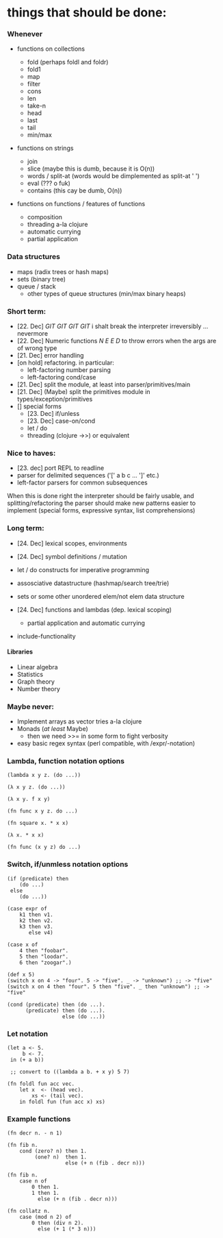 # things that should be done:

### Whenever
- functions on collections
    - fold (perhaps foldl and foldr)
    - fold1
    - map
    - filter
    - cons
    - len
    - take-n
    - head
    - last
    - tail
    - min/max

- functions on strings
    - join
    - slice (maybe this is dumb, because it is O(n))
    - words / split-at (words would be dimplemented as split-at ' ')
    - eval (??? o fuk)
    - contains (this cay be dumb, O(n))

- functions on functions / features of functions
    - composition
    - threading a-la clojure
    - automatic currying
    - partial application

### Data structures
- maps (radix trees or hash maps)
- sets (binary tree)
- queue / stack
    - other types of queue structures (min/max binary heaps)

### Short term:
- [22. Dec] *GIT GIT GIT GIT* i shalt break the interpreter irreversibly ... nevermore
- [22. Dec] Numeric functions *N E E D* to throw errors when the args are of wrong type
- [21. Dec] error handling
- [on hold] refactoring. in particular:
    - left-factoring number parsing
    - left-factoring cond/case
- [21. Dec] split the module, at least into parser/primitives/main
- [21. Dec] (Maybe) split the primitives module in types/exception/primitives
- [] special forms
    - [23. Dec] if/unless
    - [23. Dec] case-on/cond
    - let / do
    - threading (clojure ->>) or equivalent

### Nice to haves:
- [23. dec] port REPL to readline
- parser for delimited sequences ('[' a b c ... ']' etc.)
- left-factor parsers for common subsequences

When this is done right the interpreter should be fairly usable, and
splitting/refactoring the parser should make new patterns easier to
implement (special forms, expressive syntax, list comprehensions)

### Long term:
- [24. Dec] lexical scopes, environments
- [24. Dec] symbol definitions / mutation
- let / do constructs for imperative programming

- assosciative datastructure (hashmap/search tree/trie)
- sets or some other unordered elem/not elem data structure

- [24. Dec] functions and lambdas (dep. lexical scoping)
    - partial application and automatic currying
- include-functionality

#### Libraries
- Linear algebra
- Statistics
- Graph theory
- Number theory

### Maybe never:
- Implement arrays as vector tries a-la clojure
- Monads (*at least* Maybe)
    - then we need >>= in some form to fight verbosity
- easy basic regex syntax (perl compatible, with /expr/-notation)

### Lambda, function notation options
```
(lambda x y z. (do ...))

(λ x y z. (do ...))

(λ x y. f x y)

(fn func x y z. do ...)

(fn square x. * x x)

(λ x. * x x)

(fn func (x y z) do ...)
```

### Switch, if/unmless notation options
```
(if (predicate) then
    (do ...)
 else
    (do ...))

(case expr of
    k1 then v1.
    k2 then v2.
    k3 then v3.
       else v4)

(case x of
    4 then "foobar".
    5 then "loodar".
    6 then "zoogar".)

(def x 5)
(switch x on 4 -> "four". 5 -> "five". _ -> "unknown") ;; -> "five"
(switch x on 4 then "four". 5 then "five". _ then "unknown") ;; -> "five"

(cond (predicate) then (do ...).
      (predicate) then (do ...).
                  else (do ...))
```

### Let notation
```
(let a <- 5.
     b <- 7.
 in (+ a b))

 ;; convert to ((lambda a b. + x y) 5 7)

(fn foldl fun acc vec.
    let x  <- (head vec).
        xs <- (tail vec).
    in foldl fun (fun acc x) xs)
```

### Example functions
```
(fn decr n. - n 1)

(fn fib n.
    cond (zero? n) then 1.
         (one? n)  then 1.
                   else (+ n (fib . decr n)))

(fn fib n.
    case n of
        0 then 1.
        1 then 1.
          else (+ n (fib . decr n)))

(fn collatz n.
    case (mod n 2) of
        0 then (div n 2).
          else (+ 1 (* 3 n)))
```